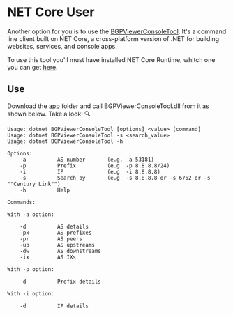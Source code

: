 # NET Core User
Another option for you is to use the [BGPViewerConsoleTool](https://github.com/wallacemariadeandrade/BGPViewerTool/tree/development/BGPViewerConsoleTool). It's a command line client built on NET Core, a cross-platform version of .NET for building websites, services, and console apps.

To use this tool you'll must have installed NET Core Runtime, whitch one you can get [here](https://dotnet.microsoft.com/download).


## Use
Download the [app](https://github.com/wallacemariadeandrade/BGPViewerTool/tree/development/BGPViewerConsoleTool/app) folder and call BGPViewerConsoleTool.dll from it as shown below. Take a look! :mag:

```
Usage: dotnet BGPViewerConsoleTool [options] <value> [command]
Usage: dotnet BGPViewerConsoleTool -s <search_value>
Usage: dotnet BGPViewerConsoleTool -h

Options:
    -a          AS number       (e.g. -a 53181)
    -p          Prefix          (e.g  -p 8.8.8.8/24)
    -i          IP              (e.g  -i 8.8.8.8)
    -s          Search by       (e.g  -s 8.8.8.8 or -s 6762 or -s ""Century Link"")
    -h          Help

Commands: 
    
With -a option:

    -d          AS details
    -px         AS prefixes
    -pr         AS peers
    -up         AS upstreams
    -dw         AS downstreams
    -ix         AS IXs

With -p option:

    -d          Prefix details

With -i option:

    -d          IP details
```
